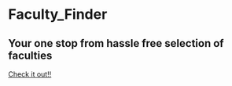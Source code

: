 # Faculty_Finder
## Your one stop from hassle free selection of faculties

[Check it out!!](https://tinyurl.com/ffcs-faculty-finder-vitvellore)
